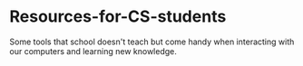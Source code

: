 # Resources-for-CS-students
Some tools that school doesn't teach but come handy when interacting with our computers and learning new knowledge.
